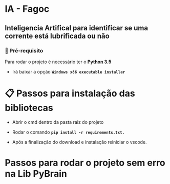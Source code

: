 # IA - Fagoc
## Inteligencia Artifical para identificar se uma corrente está lubrificada ou não

### 🎲 Pré-requisito 

Para rodar o projeto é necessário ter o **[Python 3.5](https://www.python.org/downloads/release/python-354/)**

- Irá baixar a opção **`Windows x86 executable installer`**

# 📋 Passos para instalação das bibliotecas
    
- Abrir o cmd dentro da pasta raiz do projeto 
        
- Rodar o comando **`pip install -r requirements.txt.`**

- Após a finalização do download e instalação reiniciar o vscode.

# Passos para rodar o projeto sem erro na Lib PyBrain
